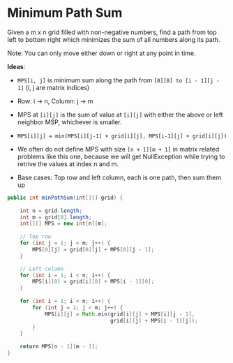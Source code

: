 # Minimum Path Sum

Given a m x n grid filled with non-negative numbers, find a path from top left to bottom right which minimizes the sum of all numbers along its path.

Note: You can only move either down or right at any point in time.

**Ideas**:
- `MPS[i, j]` is minimum sum along the path from `[0][0] to [i - 1][j - 1]` (i, j are matrix indices)

- Row: i -> n, Column: j -> m

- MPS at `[i][j]` is the sum of value at `[i][j]` with either the above or left neighbor MSP, whichever is smaller.

- `MPS[i][j] = min(MPS[i][j-1] + grid[i][j], MPS[i-1][j] + grid[i][j])`

- We often do not define MPS with size `[n + 1][m + 1]` in matrix related problems like this one, because we will get NullException while trying to retrive the values at index n and m.

- Base cases: Top row and left column, each is one path, then sum them up


```java
public int minPathSum(int[][] grid) {
    
    int n = grid.length;
    int m = grid[0].length;
    int[][] MPS = new int[n][m];
      
    // Top row
    for (int j = 1; j < m; j++) {
        MPS[0][j] = grid[0][j] + MPS[0][j - 1];
    }

    // Left column
    for (int i = 1; i < n; i++) {
        MPS[i][0] = grid[i][0] + MPS[i - 1][0];
    }
    
    for (int i = 1; i < n; i++) {
        for (int j = 1; j < m; j++) {
            MPS[i][j] = Math.min(grid[i][j] + MPS[i][j - 1],
                                 grid[i][j] + MPS[i - 1][j]);
        }
    }
    
    return MPS[n - 1][m - 1];
}

```